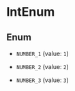 

# IntEnum

## Enum


* `NUMBER_1` (value: `1`)

* `NUMBER_2` (value: `2`)

* `NUMBER_3` (value: `3`)



